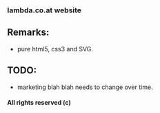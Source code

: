 ### lambda.co.at website

## Remarks:
* pure html5, css3 and SVG.

## TODO:
* marketing blah blah needs to change over time.

#### All rights reserved (c)
